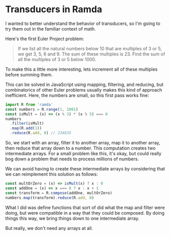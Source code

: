 # Transducers in Ramda

I wanted to better understand the behavior of transducers, so I'm going to try them out in the familiar context of math.

Here's the first Euler Project problem:

> If we list all the natural numbers below 10 that are multiples of 3 or 5, we get 3, 5, 6 and 9. The sum of these multiples is 23.
> Find the sum of all the multiples of 3 or 5 below 1000.

To make this a little more interesting, lets increment all of these multiples before summing them.

This can be solved in JavaScript using mapping, filtering, and reducing, but combinatorics of other Euler problems usually makes this kind of approach inefficient. Here, the numbers are small, so this first pass works fine:

```javascript
import R from 'ramda'
const numbers = R.range(1, 1001)
const isMult = (x) => (x % 3) * (x % 5) === 0
numbers
  .filter(isMult)
  .map(R.add(1))
  .reduce(R.add, 0) // 234635
```

So, we start with an array, filter it to another array, map it to another array, then reduce that array down to a number. This computation creates two intermediate arrays. For a small problem like this, it's okay, but could really bog down a problem that needs to process millions of numbers.

We can avoid having to create these intermediate arrays by considering that we can reimplement this solution as follows:

```javascript
const multOrZero = (x) => isMult(x) ? x : 0
const addOne = (x) => x === 0 ? x : x + 1
const transform = R.compose(addOne, multOrZero)
numbers.map(transform).reduce(R.add, 0)
```

What I did was define functions that sort of did what the map and filter were doing, but were compatible in a way that they could be composed. By doing things this way, we bring things down to one intermediate array.

But really, we don't need any arrays at all.
